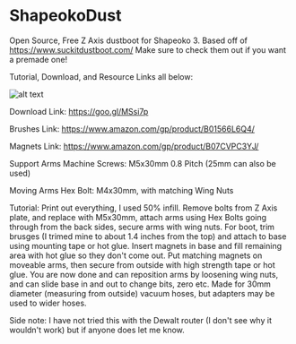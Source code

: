 # ShapeokoDust
Open Source, Free Z Axis dustboot for Shapeoko 3.  Based off of https://www.suckitdustboot.com/  Make sure to check them out if you want a premade one!

Tutorial, Download, and Resource Links all below:




![alt text](https://i.imgur.com/nhwDtVF.jpg)




Download Link:
https://goo.gl/MSsi7p

Brushes Link:
https://www.amazon.com/gp/product/B01566L6Q4/

Magnets Link:
https://www.amazon.com/gp/product/B07CVPC3YJ/

Support Arms Machine Screws:
M5x30mm 0.8 Pitch (25mm can also be used)

Moving Arms Hex Bolt:
M4x30mm, with matching Wing Nuts


Tutorial:  Print out everything, I used 50% infill.  Remove bolts from Z Axis plate, and replace with M5x30mm, attach arms using Hex Bolts going through from the back sides, secure arms with wing nuts.  For boot, trim brusges (I trimed mine to about 1.4 inches from the top) and attach to base using mounting tape or hot glue.  Insert magnets in base and fill remaining area with hot glue so they don't come out.  Put matching magnets on moveable arms, then secure from outside with high strength tape or hot glue.  You are now done and can reposition arms by loosening wing nuts, and can slide base in and out to change bits, zero etc.  Made for 30mm diameter (measuring from outside) vacuum hoses, but adapters may be used to wider hoses.


Side note: I have not tried this with the Dewalt router (I don't see why it wouldn't work) but if anyone does let me know.  
